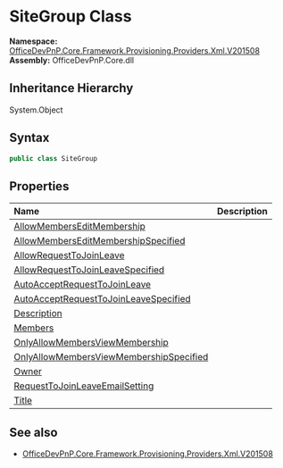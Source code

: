 # SiteGroup Class
  

**Namespace:** [OfficeDevPnP.Core.Framework.Provisioning.Providers.Xml.V201508](OfficeDevPnP.Core.Framework.Provisioning.Providers.Xml.V201508.md)  
**Assembly:** OfficeDevPnP.Core.dll  
## Inheritance Hierarchy
System.Object  
## Syntax
```C#
public class SiteGroup
```
## Properties
|**Name**|**Description**|
|:-----|:-----|
| [AllowMembersEditMembership](OfficeDevPnP.Core.Framework.Provisioning.Providers.Xml.V201508.SiteGroup.AllowMembersEditMembership.md) | 
| [AllowMembersEditMembershipSpecified](OfficeDevPnP.Core.Framework.Provisioning.Providers.Xml.V201508.SiteGroup.AllowMembersEditMembershipSpecified.md) | 
| [AllowRequestToJoinLeave](OfficeDevPnP.Core.Framework.Provisioning.Providers.Xml.V201508.SiteGroup.AllowRequestToJoinLeave.md) | 
| [AllowRequestToJoinLeaveSpecified](OfficeDevPnP.Core.Framework.Provisioning.Providers.Xml.V201508.SiteGroup.AllowRequestToJoinLeaveSpecified.md) | 
| [AutoAcceptRequestToJoinLeave](OfficeDevPnP.Core.Framework.Provisioning.Providers.Xml.V201508.SiteGroup.AutoAcceptRequestToJoinLeave.md) | 
| [AutoAcceptRequestToJoinLeaveSpecified](OfficeDevPnP.Core.Framework.Provisioning.Providers.Xml.V201508.SiteGroup.AutoAcceptRequestToJoinLeaveSpecified.md) | 
| [Description](OfficeDevPnP.Core.Framework.Provisioning.Providers.Xml.V201508.SiteGroup.Description.md) | 
| [Members](OfficeDevPnP.Core.Framework.Provisioning.Providers.Xml.V201508.SiteGroup.Members.md) | 
| [OnlyAllowMembersViewMembership](OfficeDevPnP.Core.Framework.Provisioning.Providers.Xml.V201508.SiteGroup.OnlyAllowMembersViewMembership.md) | 
| [OnlyAllowMembersViewMembershipSpecified](OfficeDevPnP.Core.Framework.Provisioning.Providers.Xml.V201508.SiteGroup.OnlyAllowMembersViewMembershipSpecified.md) | 
| [Owner](OfficeDevPnP.Core.Framework.Provisioning.Providers.Xml.V201508.SiteGroup.Owner.md) | 
| [RequestToJoinLeaveEmailSetting](OfficeDevPnP.Core.Framework.Provisioning.Providers.Xml.V201508.SiteGroup.RequestToJoinLeaveEmailSetting.md) | 
| [Title](OfficeDevPnP.Core.Framework.Provisioning.Providers.Xml.V201508.SiteGroup.Title.md) | 
## See also
- [OfficeDevPnP.Core.Framework.Provisioning.Providers.Xml.V201508](OfficeDevPnP.Core.Framework.Provisioning.Providers.Xml.V201508.md)
